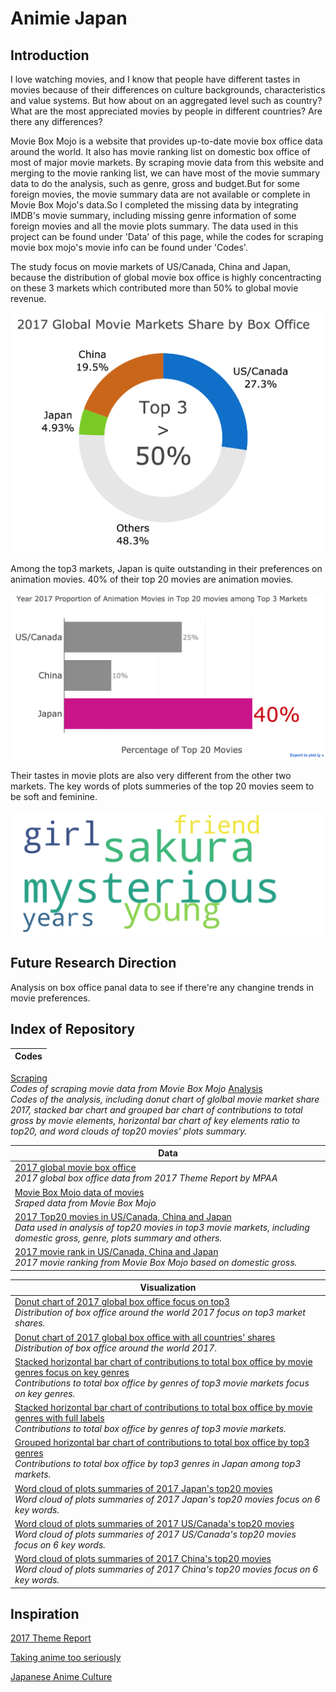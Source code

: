 # Animie Japan

## Introduction
I love watching movies, and I know that people have different tastes in movies because of their differences on culture backgrounds, characteristics and value systems. But how about on an aggregated level such as country? What are the most appreciated movies by people in different countries? Are there any differences? 

Movie Box Mojo is a website that provides up-to-date movie box office data around the world. It also has movie ranking list on domestic box office of most of major movie markets. By scraping movie data from this website and merging to the movie ranking list, we can have most of the movie summary data to do the analysis, such as genre, gross and budget.But for some foreign movies, the movie summary data are not available or complete in Movie Box Mojo's data.So I completed the missing data by integrating IMDB's movie summary, including missing genre information of some foreign movies and all the movie plots summary. The data used in this project can be found under 'Data' of this page, while the codes for scraping movie box mojo's movie info can be found under 'Codes'.

The study focus on movie markets of US/Canada, China and Japan, because the distribution of global movie box office is highly concentracting on these 3 markets which contributed more than 50% to global movie revenue. 

![alt text](https://github.com/wyr211/2017-Top3-Movie-Market-Comparison/blob/master/Visualization/DonutPlot_2017_Global_Movie_Market_Share_Top3.png)

Among the top3 markets, Japan is quite outstanding in their preferences on animation movies. 40% of their top 20 movies are animation movies. 

![alt text](https://github.com/wyr211/2017-Top3-Movie-Market-Comparison/blob/master/Visualization/Bar_2017_Proportion_of_Animation_Movie_in_Top_20_Movies_Japan.png)


Their tastes in movie plots are also very different from the other two markets. The key words of plots summeries of the top 20 movies seem to be soft and feminine.

![alt text](https://github.com/wyr211/2017-Top3-Movie-Market-Comparison/blob/master/Visualization/WordCloud_Plots_Japan.png)

## Future Research Direction
Analysis on box office panal data to see if there're any changine trends in movie preferences. 

## Index of Repository

|Codes|
|---|
[Scraping](https://github.com/wyr211/2017-Top3-Movie-Market-Comparison/blob/master/BoxMojo_Data_scraping.ipynb)<br> *Codes of scraping movie data from Movie Box Mojo*
[Analysis](https://nbviewer.jupyter.org/github/wyr211/2017-Top3-Movie-Market-Comparison/blob/master/Codes/2017_Top_3_Movie_Market_Comparison.ipynb)<br> *Codes of the analysis, including donut chart of glolbal movie market share 2017, stacked bar chart and grouped bar chart of contributions to total gross by movie elements, horizontal bar chart of key elements ratio to top20, and word clouds of top20 movies' plots summary.*


|Data|
|---|
|[2017 global movie box office](https://github.com/wyr211/2017-Top3-Movie-Market-Comparison/blob/master/Data/World_movie_market_2017.xlsx)<br>*2017 global box office data from 2017 Theme Report by MPAA*|
|[Movie Box Mojo data of movies](https://github.com/wyr211/2017-Top3-Movie-Market-Comparison/blob/master/Data/movie_data.csv)<br>*Sraped data from Movie Box Mojo*|
|[2017 Top20 movies in US/Canada, China and Japan](https://github.com/wyr211/2017-Top3-Movie-Market-Comparison/blob/master/Data/movie_top3_top20.xlsx)<br>*Data used in analysis of top20 movies in top3 movie markets, including domestic gross, genre, plots summary and others.*|
|[2017 movie rank in  US/Canada, China and Japan](https://github.com/wyr211/2017-Top3-Movie-Market-Comparison/blob/master/Data/movie_top20_rank.xlsx)<br>*2017 movie ranking from Movie Box Mojo based on domestic gross.*|

|Visualization|
|---|
|[Donut chart of 2017 global box office focus on top3](https://github.com/wyr211/2017-Top3-Movie-Market-Comparison/blob/master/Visualization/DonutPlot_2017_Global_Movie_Market_Share_Top3.png)<br>*Distribution of box office around the world 2017 focus on top3 market shares.*|
|[Donut chart of 2017 global box office with all countries' shares](https://github.com/wyr211/2017-Top3-Movie-Market-Comparison/blob/master/Visualization/DonutPlot_2017_Global_Movie_Market_Share_Full.png)<br>*Distribution of box office around the world 2017*.|
|[Stacked horizontal bar chart of contributions to total box office by movie genres focus on key genres](https://github.com/wyr211/2017-Top3-Movie-Market-Comparison/blob/master/Visualization/StackedBar_Contributions_of_Key_Genres_to_Total_Box_Office.png)<br>*Contributions to total box office by genres of top3 movie markets focus on key genres.*|
|[Stacked horizontal bar chart of contributions to total box office by movie genres with full labels](https://github.com/wyr211/2017-Top3-Movie-Market-Comparison/blob/master/Visualization/StackedBar_Contributions_of_Genres_to_Total_Box_Office_Full.png)<br>*Contributions to total box office by genres of top3 movie markets.*|
|[Grouped horizontal bar chart of contributions to total box office by top3 genres](https://github.com/wyr211/2017-Top3-Movie-Market-Comparison/blob/master/Visualization/GroupedBar_Contributions_of_Key_Genres_to_Total_Box_Office.png)<br>*Contributions to total box office by top3 genres in Japan among top3 markets.*|
|[Word cloud of plots summaries of 2017 Japan's top20 movies](https://github.com/wyr211/2017-Top3-Movie-Market-Comparison/blob/master/Visualization/WordCloud_Plots_Japan.png)<br>*Word cloud of plots summaries of 2017 Japan's top20 movies focus on 6 key words.*|
|[Word cloud of plots summaries of 2017 US/Canada's top20 movies](https://github.com/wyr211/2017-Top3-Movie-Market-Comparison/blob/master/Visualization/WordCloud_Plots_US:Canada.png)<br>*Word cloud of plots summaries of 2017 US/Canada's top20 movies focus on 6 key words.*|
|[Word cloud of plots summaries of 2017 China's top20 movies](https://github.com/wyr211/2017-Top3-Movie-Market-Comparison/blob/master/Visualization/WordCloud_Plots_China.png)<br>*Word cloud of plots summaries of 2017 China's top20 movies focus on 6 key words.*|


## Inspiration
[2017 Theme Report](https://www.mpaa.org/wp-content/uploads/2018/04/MPAA-THEME-Report-2017_Final.pdf)

[Taking anime too seriously](https://www.japantimes.co.jp/culture/2013/06/02/books/book-reviews/taking-anime-too-seriously/#.W4mgx5NKgWo)

[Japanese Anime Culture](https://tokyotreat.com/news/japanese-anime-culture)
